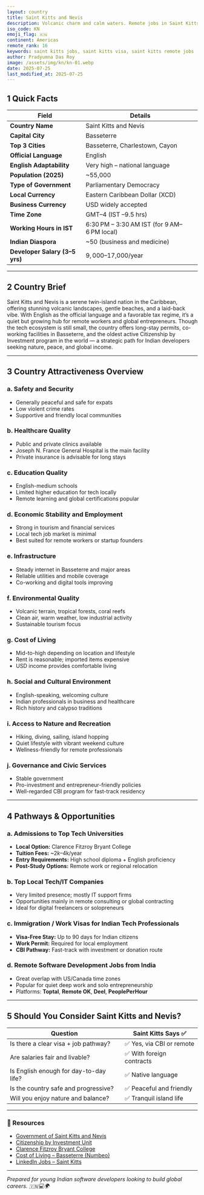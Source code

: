 ```yaml
---
layout: country
title: Saint Kitts and Nevis
description: Volcanic charm and calm waters. Remote jobs in Saint Kitts and Nevis. Trilp AI curated info. Indians in Saint Kitts and Nevis.
iso_code: KN
emoji_flag: 🇰🇳
continent: Americas
remote_rank: 16
keywords: saint kitts jobs, saint kitts visa, saint kitts remote jobs
author: Pradyumna Das Roy
image: /assets/img/kn/kn-01.webp
date: 2025-07-25
last_modified_at: 2025-07-25
---
```


## 1 Quick Facts

| Field                          | Details                                     |
| ------------------------------ | ------------------------------------------- |
| **Country Name**               | Saint Kitts and Nevis                       |
| **Capital City**               | Basseterre                                  |
| **Top 3 Cities**               | Basseterre, Charlestown, Cayon              |
| **Official Language**          | English                                     |
| **English Adaptability**       | Very high – national language               |
| **Population (2025)**          | ~55,000                                     |
| **Type of Government**         | Parliamentary Democracy                     |
| **Local Currency**             | Eastern Caribbean Dollar (XCD)              |
| **Business Currency**          | USD widely accepted                         |
| **Time Zone**                  | GMT–4 (IST –9.5 hrs)                        |
| **Working Hours in IST**       | 6:30 PM – 3:30 AM IST (for 9 AM–6 PM local) |
| **Indian Diaspora**            | ~50 (business and medicine)                 |
| **Developer Salary (3–5 yrs)** | $9,000–$17,000/year                         |

---

## 2 Country Brief

Saint Kitts and Nevis is a serene twin-island nation in the Caribbean, offering stunning volcanic landscapes, gentle beaches, and a laid-back vibe. With English as the official language and a favorable tax regime, it’s a quiet but growing hub for remote workers and global entrepreneurs. Though the tech ecosystem is still small, the country offers long-stay permits, co-working facilities in Basseterre, and the oldest active Citizenship by Investment program in the world — a strategic path for Indian developers seeking nature, peace, and global income.

---

## 3 Country Attractiveness Overview

### a. Safety and Security

- Generally peaceful and safe for expats
- Low violent crime rates
- Supportive and friendly local communities

### b. Healthcare Quality

- Public and private clinics available
- Joseph N. France General Hospital is the main facility
- Private insurance is advisable for long stays

### c. Education Quality

- English-medium schools
- Limited higher education for tech locally
- Remote learning and global certifications popular

### d. Economic Stability and Employment

- Strong in tourism and financial services
- Local tech job market is minimal
- Best suited for remote workers or startup founders

### e. Infrastructure

- Steady internet in Basseterre and major areas
- Reliable utilities and mobile coverage
- Co-working and digital tools improving

### f. Environmental Quality

- Volcanic terrain, tropical forests, coral reefs
- Clean air, warm weather, low industrial activity
- Sustainable tourism focus

### g. Cost of Living

- Mid-to-high depending on location and lifestyle
- Rent is reasonable; imported items expensive
- USD income provides comfortable living

### h. Social and Cultural Environment

- English-speaking, welcoming culture
- Indian professionals in business and healthcare
- Rich history and calypso traditions

### i. Access to Nature and Recreation

- Hiking, diving, sailing, island hopping
- Quiet lifestyle with vibrant weekend culture
- Wellness-friendly for remote professionals

### j. Governance and Civic Services

- Stable government
- Pro-investment and entrepreneur-friendly policies
- Well-regarded CBI program for fast-track residency

---

## 4 Pathways & Opportunities

### a. Admissions to Top Tech Universities

- **Local Option:** Clarence Fitzroy Bryant College
- **Tuition Fees:** ~$2k–$4k/year
- **Entry Requirements:** High school diploma + English proficiency
- **Post-Study Options:** Remote work or regional relocation

### b. Top Local Tech/IT Companies

- Very limited presence; mostly IT support firms
- Opportunities mainly in remote consulting or global contracting
- Ideal for digital freelancers or solopreneurs

### c. Immigration / Work Visas for Indian Tech Professionals

- **Visa-Free Stay:** Up to 90 days for Indian citizens
- **Work Permit:** Required for local employment
- **CBI Pathway:** Fast-track with investment or donation route

### d. Remote Software Development Jobs from India

- Great overlap with US/Canada time zones
- Popular for quiet deep work and solo entrepreneurship
- Platforms: **Toptal**, **Remote OK**, **Deel**, **PeoplePerHour**

---

## 5 Should You Consider Saint Kitts and Nevis?

| Question                               | Saint Kitts Says ✅       |
| -------------------------------------- | ------------------------- |
| Is there a clear visa + job pathway?   | ✅ Yes, via CBI or remote |
| Are salaries fair and livable?         | ✅ With foreign contracts |
| Is English enough for day-to-day life? | ✅ Native language        |
| Is the country safe and progressive?   | ✅ Peaceful and friendly  |
| Will you enjoy nature and balance?     | ✅ Tranquil island life   |

---

### 🔗 Resources

- [Government of Saint Kitts and Nevis](https://www.gov.kn/)
- [Citizenship by Investment Unit](https://www.ciu.gov.kn/)
- [Clarence Fitzroy Bryant College](https://cfbc.edu.kn/)
- [Cost of Living – Basseterre (Numbeo)](https://www.numbeo.com/cost-of-living/in/Basseterre-Saint-Kitts)
- [LinkedIn Jobs – Saint Kitts](https://www.linkedin.com/jobs/search/?location=Saint%20Kitts%20and%20Nevis)

---

_Prepared for young Indian software developers looking to build global careers. 🇮🇳💻🌍_
